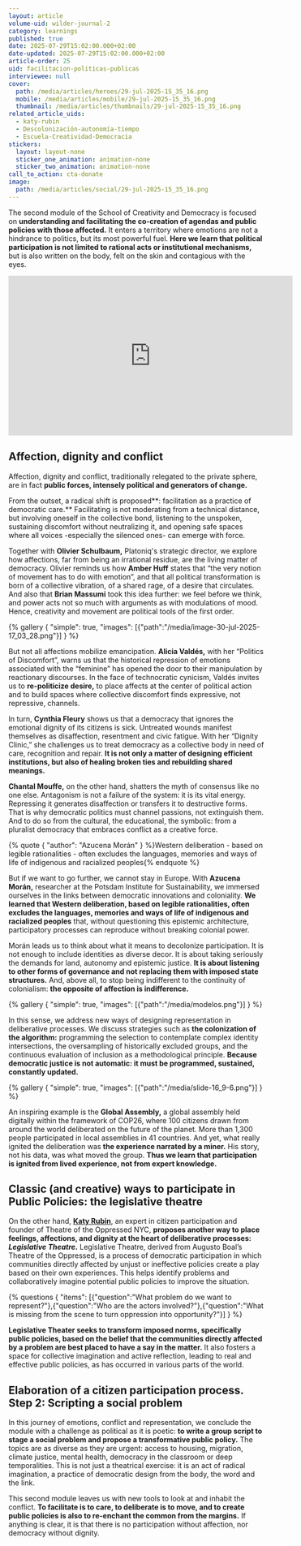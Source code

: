 ```yaml
---
layout: article
volume-uid: wilder-journal-2
category: learnings
published: true
date: 2025-07-29T15:02:00.000+02:00
date-updated: 2025-07-29T15:02:00.000+02:00
article-order: 25
uid: facilitacion-politicas-publicas
interviewee: null
cover:
  path: /media/articles/heroes/29-jul-2025-15_35_16.png
  mobile: /media/articles/mobile/29-jul-2025-15_35_16.png
  thumbnail: /media/articles/thumbnails/29-jul-2025-15_35_16.png
related_article_uids:
  - katy-rubin
  - Descolonización-autonomía-tiempo
  - Escuela-Creatividad-Democracia
stickers:
  layout: layout-none
  sticker_one_animation: animation-none
  sticker_two_animation: animation-none
call_to_action: cta-donate
image:
  path: /media/articles/social/29-jul-2025-15_35_16.png
---
```

The second module of the School of Creativity and Democracy is focused on **understanding and facilitating the co-creation of agendas and public policies with those affected.** It enters a territory where emotions are not a hindrance to politics, but its most powerful fuel. **Here we learn that political participation is not limited to rational acts or institutional mechanisms,** but is also written on the body, felt on the skin and contagious with the eyes.

<iframe width="560" height="315" src="https://www.youtube.com/embed/wCn9N0ywzAc?si=gYyGpFQlGsyLfkii" title="YouTube video player" frameborder="0" allow="accelerometer; autoplay; clipboard-write; encrypted-media; gyroscope; picture-in-picture; web-share" referrerpolicy="strict-origin-when-cross-origin" allowfullscreen></iframe>

## **Affection, dignity and conflict**

Affection, dignity and conflict, traditionally relegated to the private sphere, are in fact **public forces, intensely political and generators of change.**

From the outset, a radical shift is proposed**: facilitation as a practice of democratic care.** Facilitating is not moderating from a technical distance, but involving oneself in the collective bond, listening to the unspoken, sustaining discomfort without neutralizing it, and opening safe spaces where all voices -especially the silenced ones- can emerge with force.

Together with **Olivier Schulbaum,** Platoniq's strategic director, we explore how affections, far from being an irrational residue, are the living matter of democracy. Olivier reminds us how **Amber Huff** states that “the very notion of movement has to do with emotion”, and that all political transformation is born of a collective vibration, of a shared rage, of a desire that circulates. And also that **Brian Massumi** took this idea further: we feel before we think, and power acts not so much with arguments as with modulations of mood. Hence, creativity and movement are political tools of the first order.

{% gallery { "simple": true, "images": [{"path":"/media/image-30-jul-2025-17_03_28.png"}] } %}

But not all affections mobilize emancipation. **Alicia Valdés,** with her “Politics of Discomfort”, warns us that the historical repression of emotions associated with the “feminine” has opened the door to their manipulation by reactionary discourses. In the face of technocratic cynicism, Valdés invites us to **re-politicize desire,** to place affects at the center of political action and to build spaces where collective discomfort finds expressive, not repressive, channels.

In turn, **Cynthia Fleury** shows us that a democracy that ignores the emotional dignity of its citizens is sick. Untreated wounds manifest themselves as disaffection, resentment and civic fatigue. With her “Dignity Clinic,” she challenges us to treat democracy as a collective body in need of care, recognition and repair. **It is not only a matter of designing efficient institutions, but also of healing broken ties and rebuilding shared meanings.**

**Chantal Mouffe,** on the other hand, shatters the myth of consensus like no one else. Antagonism is not a failure of the system: it is its vital energy. Repressing it generates disaffection or transfers it to destructive forms. That is why democratic politics must channel passions, not extinguish them. And to do so from the cultural, the educational, the symbolic: from a pluralist democracy that embraces conflict as a creative force.

{% quote { "author": "Azucena Morán" } %}Western deliberation - based on legible rationalities - often excludes the languages, memories and ways of life of indigenous and racialized peoples{% endquote %}

But if we want to go further, we cannot stay in Europe. With **Azucena Morán,** researcher at the Potsdam Institute for Sustainability, we immersed ourselves in the links between democratic innovations and coloniality. **We learned that Western deliberation, based on legible rationalities, often excludes the languages, memories and ways of life of indigenous and racialized peoples** that, without questioning this epistemic architecture, participatory processes can reproduce without breaking colonial power.

Morán leads us to think about what it means to decolonize participation. It is not enough to include identities as diverse decor. It is about taking seriously the demands for land, autonomy and epistemic justice. **It is about listening to other forms of governance and not replacing them with imposed state structures.** And, above all, to stop being indifferent to the continuity of colonialism: **the opposite of affection is indifference.**

{% gallery { "simple": true, "images": [{"path":"/media/modelos.png"}] } %}

In this sense, we address new ways of designing representation in deliberative processes. We discuss strategies such as **the colonization of the algorithm:** programming the selection to contemplate complex identity intersections, the oversampling of historically excluded groups, and the continuous evaluation of inclusion as a methodological principle. **Because democratic justice is not automatic: it must be programmed, sustained, constantly updated.**

{% gallery { "simple": true, "images": [{"path":"/media/slide-16_9-6.png"}] } %}

An inspiring example is the **Global Assembly,** a global assembly held digitally within the framework of COP26, where 100 citizens drawn from around the world deliberated on the future of the planet. More than 1,300 people participated in local assemblies in 41 countries. And yet, what really ignited the deliberation was **the experience narrated by a miner.** His story, not his data, was what moved the group. **Thus we learn that participation is ignited from lived experience, not from expert knowledge.**

## **Classic (and creative) ways to participate in Public Policies: the legislative theatre**

On the other hand, **[Katy Rubin](https://journal.platoniq.net/es/wilder-journal-2/interviews/katy-rubin/)**, an expert in citizen participation and founder of Theatre of the Oppressed NYC, **proposes another way to place feelings, affections, and dignity at the heart of deliberative processes: *Legislative Theatre*.** Legislative Theatre, derived from Augusto Boal’s Theatre of the Oppressed, is a process of democratic participation in which communities directly affected by unjust or ineffective policies create a play based on their own experiences. This helps identify problems and collaboratively imagine potential public policies to improve the situation.

{% questions { "items": [{"question":"What problem do we want to represent?"},{"question":"Who are the actors involved?"},{"question":"What is missing from the scene to turn oppression into opportunity?"}] } %}

**Legislative Theater seeks to transform imposed norms, specifically public policies, based on the belief that the communities directly affected by a problem are best placed to have a say in the matter.** It also fosters a space for collective imagination and active reflection, leading to real and effective public policies, as has occurred in various parts of the world.

## **Elaboration of a citizen participation process. Step 2: Scripting a social problem**

In this journey of emotions, conflict and representation, we conclude the module with a challenge as political as it is poetic: **to write a group script to stage a social problem and propose a transformative public policy.** The topics are as diverse as they are urgent: access to housing, migration, climate justice, mental health, democracy in the classroom or deep temporalities. This is not just a theatrical exercise: it is an act of radical imagination, a practice of democratic design from the body, the word and the link.

This second module leaves us with new tools to look at and inhabit the conflict. **To facilitate is to care, to deliberate is to move, and to create public policies is also to re-enchant the common from the margins.** If anything is clear, it is that there is no participation without affection, nor democracy without dignity.
